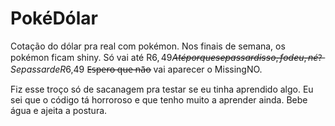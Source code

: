 # PokéDólar
Cotação do dólar pra real com pokémon.
Nos finais de semana, os pokémon ficam shiny.
Só vai até R$6,49 A̶t̶é̶ ̶p̶o̶r̶q̶u̶e̶ ̶s̶e̶ ̶p̶a̶s̶s̶a̶r̶ ̶d̶i̶s̶s̶o̶,̶ ̶f̶o̶d̶e̶u̶,̶ ̶n̶é̶?̶  Se passar de R$6,49 E̶s̶p̶e̶r̶o̶ ̶q̶u̶e̶ ̶n̶ã̶o̶  vai aparecer o MissingNO.

Fiz esse troço só de sacanagem pra testar se eu tinha aprendido algo.
Eu sei que o código tá horroroso e que tenho muito a aprender ainda.
Bebe água e ajeita a postura.
